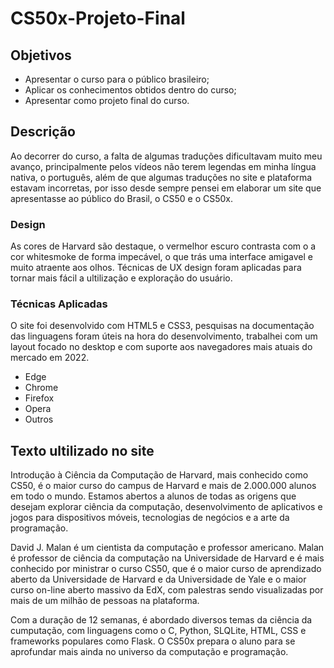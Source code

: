 # CS50x-Projeto-Final

## Objetivos
- Apresentar o curso para o público brasileiro;
- Aplicar os conhecimentos obtidos dentro do curso;
- Apresentar como projeto final do curso.
## Descrição
Ao decorrer do curso, a falta de algumas traduções dificultavam muito meu avanço, principalmente pelos vídeos não terem legendas em minha língua nativa, o português, além de que algumas traduções no site e plataforma estavam incorretas, por isso desde sempre pensei em elaborar um site que apresentasse ao público do Brasil, o CS50 e o CS50x.
### Design
As cores de Harvard são destaque, o vermelhor escuro contrasta com o a cor whitesmoke de forma impecável, o que trás uma interface amigavel e muito atraente aos olhos.
Técnicas de UX design foram aplicadas para tornar mais fácil a ultilização e exploração do usuário.
### Técnicas Aplicadas
O site foi desenvolvido com HTML5 e CSS3, pesquisas na documentação das linguagens foram úteis na hora do desenvolvimento, trabalhei com um layout focado no desktop e com suporte aos navegadores mais atuais do mercado em 2022.
- Edge
- Chrome
- Firefox
- Opera
- Outros
## Texto ultilizado no site
Introdução à Ciência da Computação de Harvard, mais conhecido como CS50, é o maior curso do campus de
                Harvard e mais de 2.000.000 alunos em todo o mundo. Estamos abertos a alunos de todas as origens que
                desejam explorar ciência da computação, desenvolvimento de aplicativos e jogos para dispositivos móveis,
                tecnologias de negócios e a arte da programação.
                
David J. Malan é um cientista da computação e professor americano. Malan é professor de
                ciência da computação na Universidade de Harvard e é mais conhecido por ministrar o curso CS50, que é o
                maior curso de aprendizado aberto da Universidade de Harvard e da Universidade de Yale e o maior curso
                on-line aberto massivo da EdX, com palestras sendo visualizadas por mais de um milhão de pessoas na
                plataforma.
                
 Com a duração de 12 semanas, é abordado diversos temas da ciência da cumputação, com linguagens como o C,
                Python, SLQLite, HTML, CSS e frameworks populares como Flask. O CS50x prepara o aluno para se aprofundar
                mais ainda no universo da computação e programação.
